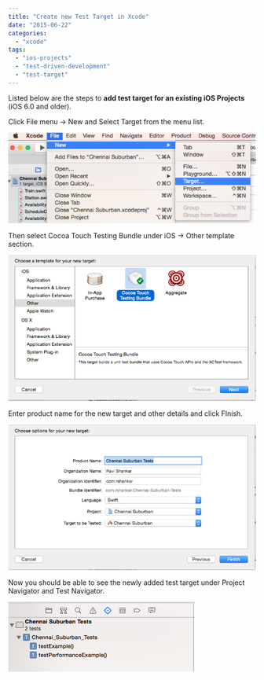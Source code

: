 ```yaml
---
title: "Create new Test Target in Xcode"
date: "2015-06-22"
categories: 
  - "xcode"
tags: 
  - "ios-projects"
  - "test-driven-development"
  - "test-target"
---
```


Listed below are the steps to **add test target for an existing iOS Projects** (iOS 6.0 and older).

Click File menu -> New and Select Target from the menu list.  

[![](/assets/images/1434944460_thumb.png)](https://rshankar.com/wp-content/uploads/2015/06/1434944460_full.png)

Then select Cocoa Touch Testing Bundle under iOS -> Other template section.  

[![](/assets/images/1434944588_thumb.png)](https://rshankar.com/wp-content/uploads/2015/06/1434944588_full.png)

Enter product name for the new target and other details and click FInish.  

[![](/assets/images/1434944647_thumb.png)](https://rshankar.com/wp-content/uploads/2015/06/1434944647_full.png)

Now you should be able to see the newly added test target under Project Navigator and Test Navigator.  

[![](/assets/images/1434944755_thumb.png)](https://rshankar.com/wp-content/uploads/2015/06/1434944755_full.png)
